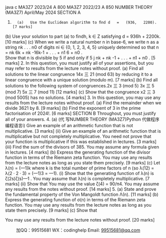 java c
MA3Z7 2023/24 A 800 
MA3Z7 2022/23 A 850 
NUMBER THEORY (MA3Z7) 
April/May 2024 
SECTION A
1.       (a)   Use the Euclidean algorithm to ﬁnd d   =   (936,   2200).       [7 marks]
(b)   Use   your   solution   to   part   (a) to   ﬁndh,   k   ∈ Z   satisfying
d   = 936h   + 2200k.           [10 marks]
(c)   When   we   write   a   natural   number   n   in   base-6, we   write   n   as   a   string nk   . . .   n0   of digits ni    ∈   {0, 1, 2,   3,   4, 5} uniquely determined so that
n = nk   6k    + nk   -16k-1   + . .   . +   n1   6 +   n0   .  
Show   that   n   is   divisible   by   5 if   and   only   if 
5   j   nk   + nk   -1   + . .   .   +   n1   +   n0   .          [5 marks]
2.   In   this   question, you   must   justify   all   of   your   assertions, but   you   may   refer to   results   from   the   lecture   notes   without   proof.
(a)   Find   all   solutions   to   the   linear   congruence
14x 三 21   (mod   63)
by   reducing   it   to   a   linear   congruence   with   a   unique   solution   (modulo m).      [7 marks]
(b)   Find   all   solutions   to   the   following   system   of   congruences.2x 三 3   (mod   5)         3x 三 5   (mod   7)         5x 三 7   (mod   11)       [12 marks]
(c)   Show   that   the   congruence
x2 三 3   (mod   5005)
has   no   solutions.          [4 marks]
3.   In   this   question, you   may   use   any   results   from   the   lecture   notes   without proof.
(a)   Find   the   remainder   when   we   divide   3621   by   8. [9 marks] 
(b)   Find   the   exponent   of   3 in   the   prime   factorisation   of   2024!.        [6 marks]
SECTION B 
Throughout, you   must   justify   all   of   your   answers.
4.         (a)      (代 写NUMBER THEORY (MA3Z7)Python
代做程序编程语言i)   Give   an   example   of   an   arithmetic   function   that   is   not multiplicative. [3 marks] (ii)   Give   an   example   of   an   arithmetic   function   that   is   multiplicative 
but   not   completely   multiplicative.   You   need   not   prove   that   your function   is   multiplicative   if   this   was   established   in   lectures.           [3 marks]
(iii)   Find   the   sum   of   the   divisors   of   385.   You   may   assume   any formula   given   in   lectures. [4 marks] (b)   Express   the   generating   function   of   the   divisor   function   in   terms   of   the 
Riemann   zeta   function.   You   may   use   any   results   from   the   lecture notes   as   long   as   you   state   them   precisely.       [9 marks]
(c)   Let   λ(n) =   (—1)k      where   k   is   the   total   number   of   prime   factors   of   n (so   λ(12)   =   λ(2 · 2 · 3)   =   (—1)3    =   —1).
(i)   Show   that   the   generating   function   of   λ(n) is   ζ(2s)ζ(s)—1   .   You may   assume   that   λ(n) is   completely   multiplicative.          [7 marks]
(ii)   Show   that
You may use the value ζ(4) = 90/π4. You may assume any results from the notes without proof.       [14 marks]
5.         (a)   State   and   prove   the   fundamental   property   of   the   Von   Mangoldt function   Λ(n).        [11 marks]
(b)   Express   the   generating   function   of   σ(n) in   terms   of   the   Riemann   zeta function.   You   may   use   any   results   from   the   lecture   notes   as   long   as you   state   them   precisely.        [9 marks]
(c)   Show that

You   may   use   any   results   from   the   lecture   notes   without   proof.       [20 marks]



         
加QQ：99515681  WX：codinghelp  Email: 99515681@qq.com
